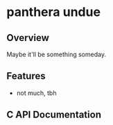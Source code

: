# panthera undue

## Overview

Maybe it'll be something someday.

## Features

* not much, tbh

## C API Documentation
